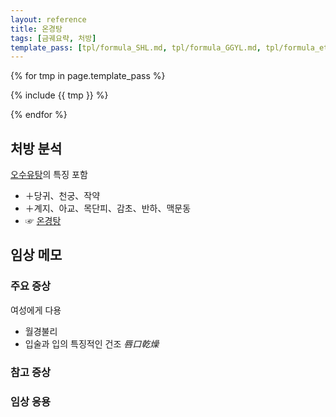 ```yaml
---
layout: reference
title: 온경탕
tags: [금궤요략, 처방]
template_pass: [tpl/formula_SHL.md, tpl/formula_GGYL.md, tpl/formula_etc.md]
---
```


{% for tmp in page.template_pass %}

{% include {{ tmp }} %}

{% endfor %}

## 처방 분석

[오수유탕]({{site.formulaurl}}/오수유탕)의 특징 포함
* ＋당귀、천궁、작약
* ＋계지、아교、목단피、감초、반하、맥문동
* ☞ [온경탕]({{site.formulaurl}}/온경탕)

## 임상 메모


### 주요 증상

여성에게 다용
* 월경불리
* 입술과 입의 특징적인 건조 _唇口乾燥_

### 참고 증상



### 임상 응용
